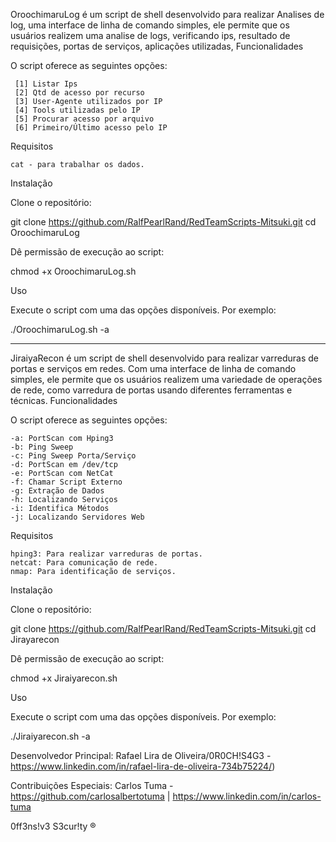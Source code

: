 OroochimaruLog é um script de shell desenvolvido para realizar Analises de log, uma interface de linha de comando simples, ele permite que os usuários realizem uma analise de logs, verificando ips, resultado de requisições, portas de serviços, aplicações utilizadas, 
Funcionalidades

O script oferece as seguintes opções:

     [1] Listar Ips
     [2] Qtd de acesso por recurso
     [3] User-Agente utilizados por IP
     [4] Tools utilizadas pelo IP
     [5] Procurar acesso por arquivo
     [6] Primeiro/Último acesso pelo IP

Requisitos

    cat - para trabalhar os dados. 

Instalação

Clone o repositório:

git clone https://github.com/RalfPearlRand/RedTeamScripts-Mitsuki.git
cd OroochimaruLog

Dê permissão de execução ao script:

chmod +x OroochimaruLog.sh

Uso

Execute o script com uma das opções disponíveis. Por exemplo:

./OroochimaruLog.sh -a

______________________________________________________________________________________________________________________________________________________________________________________________________________________________________________
JiraiyaRecon é um script de shell desenvolvido para realizar varreduras de portas e serviços em redes. Com uma interface de linha de comando simples, ele permite que os usuários realizem uma variedade de operações de rede, como varredura de portas usando diferentes ferramentas e técnicas.
Funcionalidades

O script oferece as seguintes opções:

    -a: PortScan com Hping3
    -b: Ping Sweep
    -c: Ping Sweep Porta/Serviço
    -d: PortScan em /dev/tcp
    -e: PortScan com NetCat
    -f: Chamar Script Externo
    -g: Extração de Dados
    -h: Localizando Serviços
    -i: Identifica Métodos
    -j: Localizando Servidores Web

Requisitos

    hping3: Para realizar varreduras de portas.
    netcat: Para comunicação de rede.
    nmap: Para identificação de serviços.

Instalação

Clone o repositório:

git clone https://github.com/RalfPearlRand/RedTeamScripts-Mitsuki.git
cd Jirayarecon

Dê permissão de execução ao script:

chmod +x Jiraiyarecon.sh

Uso

Execute o script com uma das opções disponíveis. Por exemplo:

./Jiraiyarecon.sh -a


Desenvolvedor Principal: Rafael Lira de Oliveira/0R0CH!S4G3 - https://www.linkedin.com/in/rafael-lira-de-oliveira-734b75224/)

Contribuições Especiais: Carlos Tuma - https://github.com/carlosalbertotuma | https://www.linkedin.com/in/carlos-tuma

0ff3ns!v3 S3cur!ty ®
